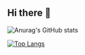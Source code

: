 ## Hi there 👋

![Anurag's GitHub stats](https://github-readme-stats.vercel.app/api?username=sawada-naoya&show_icons=true&theme=highcontrast)

[![Top Langs](https://github-readme-stats.vercel.app/api/top-langs/?username=sawada-naoya&layout=compact&langs_count=10&theme=highcontrast)](https://github.com/anuraghazra/github-readme-stats)

<!--
**sawada-naoya/sawada-naoya** is a ✨ _special_ ✨ repository because its `README.md` (this file) appears on your GitHub profile.
dark, radical, merko, gruvbox, tokyonight, onedark, cobalt, synthwave, highcontrast, dracula
Here are some ideas to get you started:

- 🔭 I’m currently working on ...
- 🌱 I’m currently learning ...
- 👯 I’m looking to collaborate on ...
- 🤔 I’m looking for help with ...
- 💬 Ask me about ...
- 📫 How to reach me: ...
- 😄 Pronouns: ...
- ⚡ Fun fact: ...
-->
